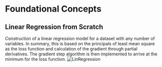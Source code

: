 # Foundational Concepts

## Linear Regression from Scratch
Construction of a linear regression model for a dataset with any number of variables. In summary, this is based on the principals of least mean square as the loss function and calculation of the gradient through partial derivatives. The gradient step algorithm is then implemented to arrive at the minimum for the loss function.
![LinRegression](https://user-images.githubusercontent.com/84533632/122063889-8f95d480-cde8-11eb-95b8-92528f0f8361.png)

